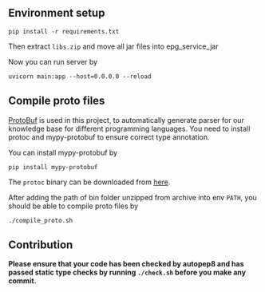 
## Environment setup

```
pip install -r requirements.txt
```

Then extract `libs.zip` and move all jar files into epg_service_jar

Now you can run server by

```
uvicorn main:app --host=0.0.0.0 --reload
```

## Compile proto files

[ProtoBuf](https://github.com/protocolbuffers/protobuf) is used in this project, to automatically generate parser for our knowledge base for different programming languages. You need to install protoc and mypy-protobuf to ensure correct type annotation.

You can install mypy-protobuf by

```
pip install mypy-protobuf
```

The `protoc` binary can be downloaded from [here](https://github.com/protocolbuffers/protobuf/releases).

After adding the path of bin folder unzipped from archive into env `PATH`, you should be able to compile proto files by

```
./compile_proto.sh
```

## Contribution

**Please ensure that your code has been checked by autopep8 and has passed static type checks by running `./check.sh` before you make any commit.**
